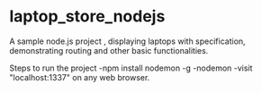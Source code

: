 # laptop_store_nodejs
A sample node.js project , displaying laptops with specification, demonstrating routing and other basic functionalities.

Steps to run the project
-npm install nodemon -g
-nodemon
-visit "localhost:1337" on any web browser.
